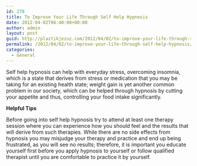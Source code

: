 ```yaml
---
id: 278
title: To Improve Your Life Through Self Help Hypnosis
date: 2012-04-02T06:40:00+00:00
author: admin
layout: post
guid: http://plaztikjezuz.com/2012/04/02/to-improve-your-life-through-self-help-hypnosis/
permalink: /2012/04/02/to-improve-your-life-through-self-help-hypnosis/
categories:
  - General
---
```

Self help hypnosis can help with everyday stress, overcoming insomnia, which is a state that derives from stress or medication that you may be taking for an existing health state; weight gain is yet another common problem in our society, which can be helped through hypnosis by cutting your appetite and thus, controlling your food intake significantly.

**Helpful Tips**

Before going into self help hypnosis try to attend at least one therapy session where you can experience how you should feel and the results that will derive from such therapies. While there are no side effects from hypnosis you may misjudge your therapy and practice and end up being frustrated, as you will see no results; therefore, it is important you educate yourself first before you apply hypnosis to yourself or follow qualified therapist until you are comfortable to practice it by yourself.